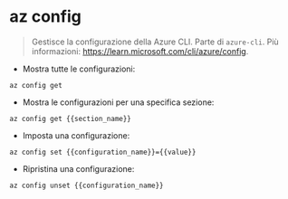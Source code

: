# az config

> Gestisce la configurazione della Azure CLI.
> Parte di `azure-cli`.
> Più informazioni: <https://learn.microsoft.com/cli/azure/config>.

- Mostra tutte le configurazioni:

`az config get`

- Mostra le configurazioni per una specifica sezione:

`az config get {{section_name}}`

- Imposta una configurazione:

`az config set {{configuration_name}}={{value}}`

- Ripristina una configurazione:

`az config unset {{configuration_name}}`